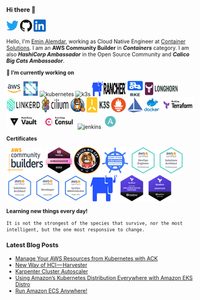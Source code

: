 ### Hi there 👋

<p align="left">
  <a href="https://twitter.com/alemdar_emin"><img alt="Twitter" height="32" width="32" src="assets/twitter.svg"></a>
  <a href="https://github.com/eminalemdar"><img alt="GitHub" height="32" width="32" src="assets/github.svg"></a>
  <a href="https://www.linkedin.com/in/emin-alemdar/"><img alt="LinkedIn" height="32" width="32" src="assets/linkedin.svg"></a>
</p>

Hello, I'm [Emin Alemdar](https://twitter.com/alemdar_emin), working as Cloud Native Engineer at [Container Solutions](https://www.container-solutions.com). I am an **AWS Community Builder** in ***Containers*** category. I am also ***HashiCorp Ambassador*** in the Open Source Community and ***Calico Big Cats Ambassador***.


**🔭 I’m currently working on**
<p align="left"><img src="https://github.com/github/explore/raw/main/topics/aws/aws.png" alt="aws" width="40" height="40"/> <img src="assets/cncf-icon-color.png" alt="cncf" width="40" height="40"/> <img src="https://www.vectorlogo.zone/logos/kubernetes/kubernetes-icon.svg" alt="kubernetes" width="40" height="40"/> <img src="https://cncf-branding.netlify.app/img/projects/helm/icon/color/helm-icon-color.png" alt="k3s" width="40" height="40"/> <img alt="rancher" height="40" width="90" src="assets/rancher-logo.svg"> <img alt="rke" height="40" width="40" src="assets/rke.svg"> <img alt="longhorn" height="40" width="90" src="assets/longhorn-logo.svg"> <img src="assets/linkerd-logo.svg" alt="linkerd" width="90" height="40"/> <img src="assets/cilium.svg" alt="cilium" width="70" height="40"/> <img src="assets/calico.png" alt="calico" width="40" height="40"/> <img src="assets/k3s-logo.svg" alt="k3s" width="60" height="40"/> <img src="assets/prometheus-icon.svg" alt="prometheus" width="40" height="40"/> <img src="assets/istio-icon.svg" alt="istio" width="40" height="40"/> <img src="https://github.com/github/explore/raw/main/topics/docker/docker.png" alt="docker" width="40" height="40"/> <img src="assets/terraform-logo.svg" alt="terraform" width="90" height="40"/> <img src="assets/vault-logo.svg" alt="terraform" width="90" height="40"/> <img src="assets/consul-logo.svg" alt="terraform" width="90" height="40"/> <img src="https://www.vectorlogo.zone/logos/jenkins/jenkins-icon.svg" alt="jenkins" width="40" height="40"/> <img src="assets/ansible.svg" alt="ansible" width="40" height="40"/>
</p>

**Certificates**
<p align="left"><img src="assets/certificates/community-builder.png" alt="aws" width="100" height="70"/> <img src="assets/certificates/hashicorp-ambassador-2022.png" alt="hashicorp" width="70" height="70"/> <img src="assets/certificates/Calico_Big_Cat_logo.png" alt="hashicorp" width="70" height="70"/> <img src="assets/certificates/cka.png" alt="cka" width="70" height="70"/> <img src="assets/certificates/AWS-DevOps.png" alt="devops" width="70" height="70"/> <img src="assets/certificates/AWS-sap.png" alt="sap" width="70" height="70"/> <img src="assets/certificates/AWS-saa.png" alt="saa" width="70" height="70"/> <img src="assets/certificates/AWS-developer.png" alt="developer" width="70" height="70"/> <img src="assets/certificates/AWS-sysops.png" alt="sysops" width="70" height="70"/> <img src="assets/certificates/rancher.svg" alt="rancher" width="70" height="70"/> <img src="assets/certificates/terraform-chip.png" alt="terraform" width="70" height="70"/> <img src="assets/certificates/terraform-associate.png" alt="terraform" width="70" height="70"/>
</p>

**Learning new things every day!**

``It is not the strongest of the species that survive, nor the most intelligent, but the one most responsive to change.``

### Latest Blog Posts
<!-- BLOG-POST-LIST:START -->
- [Manage Your AWS Resources from Kubernetes with ACK](https://eminalemdar.medium.com/manage-your-aws-resources-from-kubernetes-with-ack-3cf06a4b0770?source=rss-b3bf23b97abd------2)
- [New Way of HCI — Harvester](https://blog.kloia.com/new-way-of-hci-harvester-a2440002a628?source=rss-b3bf23b97abd------2)
- [Karpenter Cluster Autoscaler](https://blog.kloia.com/karpenter-cluster-autoscaler-76d7f7ec0d0e?source=rss-b3bf23b97abd------2)
- [Using Amazon’s Kubernetes Distribution Everywhere with Amazon EKS Distro](https://blog.kloia.com/using-amazons-kubernetes-distribution-everywhere-with-amazon-eks-distro-5ee7c00326d5?source=rss-b3bf23b97abd------2)
- [Run Amazon ECS Anywhere!](https://blog.kloia.com/run-amazon-ecs-anywhere-fa5007690fcd?source=rss-b3bf23b97abd------2)
<!-- BLOG-POST-LIST:END -->
